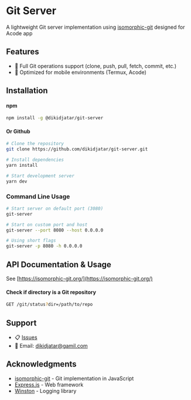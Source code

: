 # Git Server

A lightweight Git server implementation using [isomorphic-git](https://github.com/isomorphic-git/isomorphic-git) designed for Acode app

## Features

- 🚀 Full Git operations support (clone, push, pull, fetch, commit, etc.)
- 📱 Optimized for mobile environments (Termux, Acode)

## Installation

#### npm

```bash
npm install -g @dikidjatar/git-server
```

#### Or Github

```bash
# Clone the repository
git clone https://github.com/dikidjatar/git-server.git

# Install dependencies
yarn install

# Start development server
yarn dev
```

### Command Line Usage

```bash
# Start server on default port (3080)
git-server

# Start on custom port and host
git-server --port 8080 --host 0.0.0.0

# Using short flags
git-server -p 8080 -h 0.0.0.0
```

## API Documentation & Usage
See [https://isomorphic-git.org/](https://isomorphic-git.org/)

#### Check if directory is a Git repository

```bash
GET /git/status?dir=/path/to/repo
```

## Support

- 📋 [Issues](https://github.com/dikidjatar/git-server/issues)
- 📧 Email: dikidjatar@gamil.com

## Acknowledgments

- [isomorphic-git](https://github.com/isomorphic-git/isomorphic-git) - Git implementation in JavaScript
- [Express.js](https://expressjs.com/) - Web framework
- [Winston](https://github.com/winstonjs/winston) - Logging library